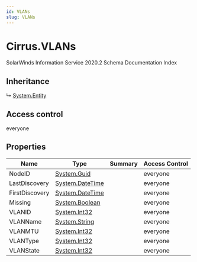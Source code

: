 ```yaml
---
id: VLANs
slug: VLANs
---
```


# Cirrus.VLANs

SolarWinds Information Service 2020.2 Schema Documentation Index

## Inheritance

↳ [System.Entity](./../System/Entity)

## Access control

everyone

## Properties

| Name | Type | Summary | Access Control |
| ------ | ------ | ------ | ------ |
| NodeID | [System.Guid](https://docs.microsoft.com/en-us/dotnet/api/system.guid) |  | everyone |
| LastDiscovery | [System.DateTime](https://docs.microsoft.com/en-us/dotnet/api/system.datetime) |  | everyone |
| FirstDiscovery | [System.DateTime](https://docs.microsoft.com/en-us/dotnet/api/system.datetime) |  | everyone |
| Missing | [System.Boolean](https://docs.microsoft.com/en-us/dotnet/api/system.boolean) |  | everyone |
| VLANID | [System.Int32](https://docs.microsoft.com/en-us/dotnet/api/system.int32) |  | everyone |
| VLANName | [System.String](https://docs.microsoft.com/en-us/dotnet/api/system.string) |  | everyone |
| VLANMTU | [System.Int32](https://docs.microsoft.com/en-us/dotnet/api/system.int32) |  | everyone |
| VLANType | [System.Int32](https://docs.microsoft.com/en-us/dotnet/api/system.int32) |  | everyone |
| VLANState | [System.Int32](https://docs.microsoft.com/en-us/dotnet/api/system.int32) |  | everyone |

